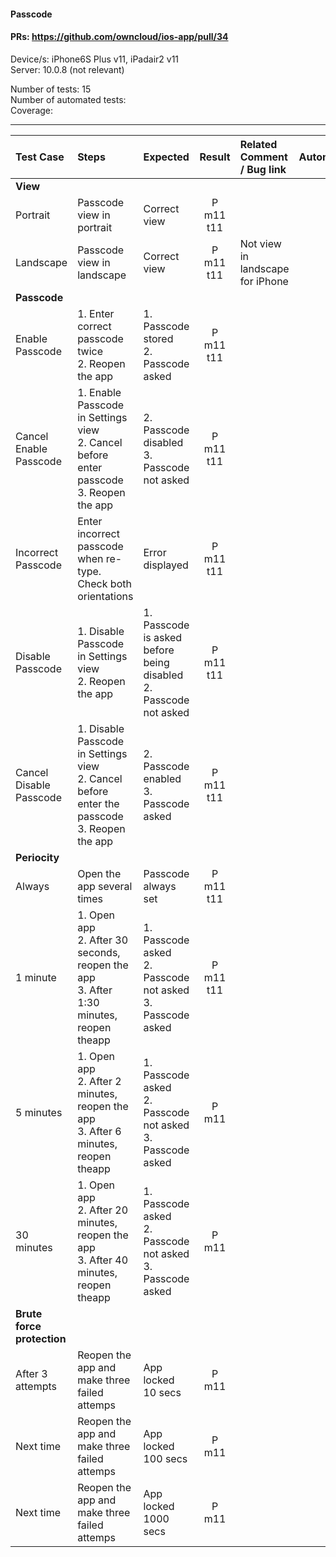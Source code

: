 #### Passcode 

#### PRs: https://github.com/owncloud/ios-app/pull/34

Device/s: iPhone6S Plus v11, iPadair2 v11 <br>
Server: 10.0.8 (not relevant)

Number of tests: 15<br>
Number of automated tests:   <br>
Coverage: <br>


---

 
| Test Case | Steps | Expected | Result | Related Comment / Bug link | Automated |
| :-------- | :---- | :------- | :----: | :------------------------- | :-------: |
|**View**||||||
| Portrait | Passcode view in portrait | Correct view | P m11 t11 | | |
| Landscape | Passcode view in landscape | Correct view | P m11 t11 | Not view in landscape for iPhone | |
|**Passcode**||||||
| Enable Passcode | 1. Enter correct passcode twice<br>2. Reopen the app | 1. Passcode stored<br>2. Passcode asked | P m11 t11 | | |
| Cancel Enable Passcode | 1. Enable Passcode in Settings view<br>2. Cancel before enter passcode<br>3. Reopen the app | 2. Passcode disabled<br>3. Passcode not asked | P m11 t11 | | |
| Incorrect Passcode | Enter incorrect passcode when re-type. Check both orientations | Error displayed | P m11 t11 | |
| Disable Passcode | 1. Disable Passcode in Settings view<br>2. Reopen the app | 1. Passcode is asked before being disabled<br>2. Passcode not asked | P m11 t11 | | |
| Cancel Disable Passcode | 1. Disable Passcode in Settings view<br>2. Cancel before enter the passcode<br>3. Reopen the app | 2. Passcode enabled<br>3. Passcode asked | P m11 t11 | | |
|**Periocity**||||||
| Always | Open the app several times | Passcode always set | P m11 t11| | |
| 1 minute | 1. Open app<br>2. After 30 seconds, reopen the app<br>3. After 1:30 minutes, reopen theapp | 1. Passcode asked<br>2. Passcode not asked<br>3. Passcode asked | P m11 t11|  | |
| 5 minutes | 1. Open app<br>2. After 2 minutes, reopen the app<br>3. After 6 minutes, reopen theapp | 1. Passcode asked<br>2. Passcode not asked<br>3. Passcode asked | P m11 | | |
| 30 minutes | 1. Open app<br>2. After 20 minutes, reopen the app<br>3. After 40 minutes, reopen theapp | 1. Passcode asked<br>2. Passcode not asked<br>3. Passcode asked | P m11 | | |
|**Brute force protection**||||||
| After 3 attempts | Reopen the app and make three failed attemps | App locked 10 secs | P m11 | | |
| Next time | Reopen the app and make three failed attemps | App locked 100 secs | P m11 | | | |
| Next time | Reopen the app and make three failed attemps | App locked 1000 secs | P m11 | | | |